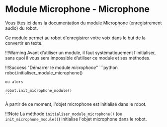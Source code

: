 # Module Microphone - Microphone

Vous êtes ici dans la documentation du module Microphone (enregistrement audio) du robot.

Ce module permet au robot d'enregistrer votre voix dans le but de la convertir en texte.

!!!Warning
    Avant d’utiliser un module, il faut systématiquement l'initialiser, sans quoi il vous sera impossible d’utiliser ce module et ses méthodes.

!!!Success "Démarrer le module *microphone*"
    ```python
    robot.initialiser_module_microphone()

    ou alors

    robot.init_microphone_module()
    ```

À partir de ce moment, l'objet microphone est initialisé dans le robot.

!!!Note
    La méthode `initialiser_module_microphone()` (ou `init_microphone_module()`) initialise l'objet microphone dans le robot.
